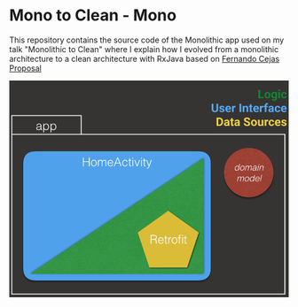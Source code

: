 Mono to Clean - Mono
============

This repository contains the source code of the Monolithic app used on my talk "Monolithic to Clean" where I explain how I evolved from a monolithic
architecture to a clean architecture with RxJava based on [Fernando Cejas Proposal][1] 

![ScreenShot](mono_arch.png)

[1]: http://fernandocejas.com/2015/07/18/architecting-android-the-evolution/
